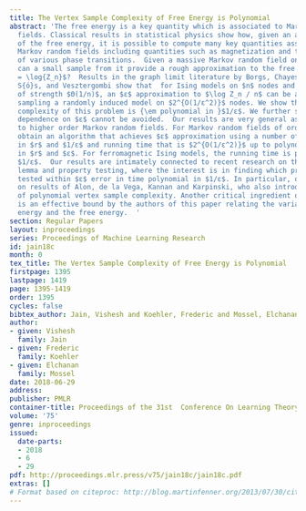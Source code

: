```yaml
---
title: The Vertex Sample Complexity of Free Energy is Polynomial
abstract: 'The free energy is a key quantity which is associated to Markov random
  fields. Classical results in statistical physics show how, given an analytic formula
  of the free energy, it is possible to compute many key quantities associated with
  Markov random fields including quantities such as magnetization and the location
  of various phase transitions.  Given a massive Markov random field on $n$ nodes,
  can a small sample from it provide a rough approximation to the free energy $\mathcal{F}_n
  = \log{Z_n}$?  Results in the graph limit literature by Borgs, Chayes, Lov{á}sz,
  S{ó}s, and Vesztergombi show that  for Ising models on $n$ nodes and interactions
  of strength $Θ(1/n)$, an $ε$ approximation to $\log Z_n / n$ can be achieved by
  sampling a randomly induced model on $2^{O(1/ε^2)}$ nodes. We show that the sampling
  complexity of this problem is {\em polynomial in }$1/ε$. We further show a polynomial
  dependence on $ε$ cannot be avoided.  Our results are very general as they apply
  to higher order Markov random fields. For Markov random fields of order $r$, we
  obtain an algorithm that achieves $ε$ approximation using a number of samples polynomial
  in $r$ and $1/ε$ and running time that is $2^{O(1/ε^2)}$ up to polynomial factors
  in $r$ and $ε$. For ferromagnetic Ising models, the running time is polynomial in
  $1/ε$.  Our results are intimately connected to recent research on the regularity
  lemma and property testing, where the interest is in finding which properties can
  tested within $ε$ error in time polynomial in $1/ε$. In particular, our proofs build
  on results of Alon, de la Vega, Kannan and Karpinski, who also introduced the notion
  of polynomial vertex sample complexity. Another critical ingredient of the proof
  is an effective bound by the authors of this paper relating the variational free
  energy and the free energy.  '
section: Regular Papers
layout: inproceedings
series: Proceedings of Machine Learning Research
id: jain18c
month: 0
tex_title: The Vertex Sample Complexity of Free Energy is Polynomial
firstpage: 1395
lastpage: 1419
page: 1395-1419
order: 1395
cycles: false
bibtex_author: Jain, Vishesh and Koehler, Frederic and Mossel, Elchanan
author:
- given: Vishesh
  family: Jain
- given: Frederic
  family: Koehler
- given: Elchanan
  family: Mossel
date: 2018-06-29
address: 
publisher: PMLR
container-title: Proceedings of the 31st  Conference On Learning Theory
volume: '75'
genre: inproceedings
issued:
  date-parts:
  - 2018
  - 6
  - 29
pdf: http://proceedings.mlr.press/v75/jain18c/jain18c.pdf
extras: []
# Format based on citeproc: http://blog.martinfenner.org/2013/07/30/citeproc-yaml-for-bibliographies/
---
```

